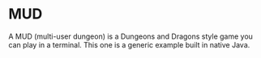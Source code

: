 # MUD
A MUD (multi-user dungeon) is a Dungeons and Dragons style game you can play in a terminal. This one is a generic example built in native Java.